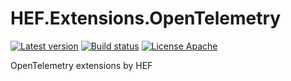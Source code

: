 # HEF.Extensions.OpenTelemetry
[![Latest version](https://img.shields.io/nuget/v/HEF.Extensions.OpenTelemetry.Hosting.svg)](https://www.nuget.org/packages/HEF.Extensions.OpenTelemetry.Hosting/)  [![Build status](https://ci.appveyor.com/api/projects/status/6f0sacry450ty25y?svg=true)](https://ci.appveyor.com/project/wanlitao/hef-extensions-opentelemetry)  [![License Apache](https://img.shields.io/badge/license-Apache%202-blue.svg)](http://www.apache.org/licenses/LICENSE-2.0.html)

OpenTelemetry extensions by HEF